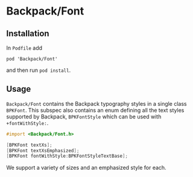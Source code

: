 # Backpack/Font

## Installation

In `Podfile` add

```
pod 'Backpack/Font'
```

and then run `pod install`.

## Usage

`Backpack/Font` contains the Backpack typography styles in a single class `BPKFont`. This subspec also contains an enum defining all the text styles supported by Backpack, `BPKFontStyle` which can be used with `+fontWithStyle:`.

```objective-c
#import <Backpack/Font.h>

[BPKFont textXs];
[BPKFont textXsEmphasized];
[BPKFont fontWithStyle:BPKFontStyleTextBase];
```

We support a variety of sizes and an emphasized style for each.
